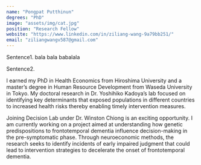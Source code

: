 ```yaml
---
name: "Pongpat Putthinun"
degrees: "PhD"
image: "assets/img/cat.jpg"
position: "Research Fellow"
website: "https://www.linkedin.com/in/ziliang-wang-9a79bb251/"
email: "ziliangwangv587@gmail.com"
---
```


Sentence1. bala bala babalala

Sentence2.

I earned my PhD in Health Economics from Hiroshima University and a master’s
degree in Human Resource Development from Waseda University in Tokyo. My 
doctoral research in Dr. Yoshihiko Kadoya’s lab focused on identifying key
determinants that exposed populations in different countries to increased
health risks thereby enabling timely intervention measures.

Joining Decision Lab under Dr. Winston Chiong is an exciting opportunity.
I am currently working on a project aimed at understanding how genetic 
predispositions to frontotemporal dementia influence decision-making in 
the pre-symptomatic phase. Through neuroeconomic methods, the research 
seeks to identify incidents of early impaired judgment that could lead 
to intervention strategies to decelerate the onset of frontotemporal 
dementia.